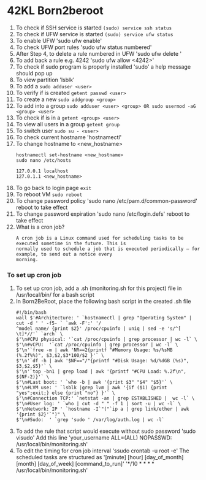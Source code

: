 # 42KL Born2beroot


1. To check if SSH service is started  `(sudo) service ssh status`
2. To check if UFW service is started `(sudo) service ufw status`
3. To enable UFW 'sudo ufw enable'
4. To check UFW port rules 'sudo ufw status numbered'
5. After Step 4, to delete a rule numbered <number> in UFW 'sudo ufw delete <number>'
6. To add back a rule e.g. 4242 'sudo ufw allow <4242>'
7. To check if sudo program is properly installed 'sudo' a help message should pop up
8. To view partition 'lsblk'
9. To add a <user> `sudo adduser <user>`
10. To verify if <user> is created `getent passwd <user>`
11. To create a new <group> `sudo addgroup <group>`
12. To add <user> into a group `sudo adduser <user> <group> OR sudo usermod -aG  <group> <user>`
13. To check if <user> is in a <group> `getent <group> <user>`
14. To view all users in a group `getent group`
15. To switch user `sudo su - <user>`
16. To check current hostname 'hostnamectl'
17. To change hostname to <new_hostname>
    ```
    hostnamectl set-hostname <new_hostname>
    sudo nano /etc/hosts
    
    127.0.0.1 localhost
    127.0.1.1 <new_hostname>
    ```
13. To go back to login page `exit`
14. To reboot VM `sudo reboot`
15. To change password policy 'sudo nano /etc/pam.d/common-password' reboot to take effect
16. To change password expiration 'sudo nano /etc/login.defs' reboot to take effect
17. What is a cron job? 
    ```
    A cron job is a Linux command used for scheduling tasks to be executed sometime in the future. This is
    normally used to schedule a job that is executed periodically – for example, to send out a notice every
    morning.
    ```
    
### To set up cron job    

1. To set up cron job, add a <name>.sh (monitoring.sh for this project)  file in /usr/local/bin/ for a bash script
2. In Born2BeRoot, place the following bash script in the created <name>.sh file
    ```
    #!/bin/bash
    wall $'#Architecture: ' `hostnamectl | grep "Operating System" | cut -d ' ' -f5- ` `awk -F':' '/
    ^model name/ {print $2}' /proc/cpuinfo | uniq | sed -e 's/^[ \t]*//'` `arch` \
    $'\n#CPU physical: '`cat /proc/cpuinfo | grep processor | wc -l` \
    $'\n#vCPU:  '`cat /proc/cpuinfo | grep processor | wc -l` \
    $'\n'`free -m | awk 'NR==2{printf "#Memory Usage: %s/%sMB (%.2f%%)", $3,$2,$3*100/$2 }'` \
    $'\n'`df -h | awk '$NF=="/"{printf "#Disk Usage: %d/%dGB (%s)", $3,$2,$5}'` \
    $'\n'`top -bn1 | grep load | awk '{printf "#CPU Load: %.2f\n", $(NF-2)}'` \
    $'\n#Last boot: ' `who -b | awk '{print $3" "$4" "$5}'` \
    $'\n#LVM use: ' `lsblk |grep lvm | awk '{if ($1) {print "yes";exit;} else {print "no"} }'` \
    $'\n#Connection TCP:' `netstat -an | grep ESTABLISHED |  wc -l` \
    $'\n#User log: ' `who | cut -d " " -f 1 | sort -u | wc -l` \
    $'\nNetwork: IP ' `hostname -I`"("`ip a | grep link/ether | awk '{print $2}'`")" \
    $'\n#Sudo:  ' `grep 'sudo ' /var/log/auth.log | wc -l`
    ```
3. To add the rule that script would execute without sudo password 'sudo visudo'
   Add this line 'your_username ALL=(ALL) NOPASSWD: /usr/local/bin/monitoring.sh'
4. To edit the timing for cron job interval 'ssudo crontab -u root -e' 
   The scheduled tasks are structured as '[minute] [hour] [day_of_month] [month] [day_of_week] [command_to_run]'
   '*/10 * * * * /usr/local/bin/monitoring.sh'
